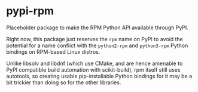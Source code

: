 # pypi-rpm

Placeholder package to make the RPM Python API available through PyPI.

Right now, this package just reserves the `rpm` name on PyPI to avoid the
potential for a name conflict with the `python2-rpm` and `python3-rpm`
Python bindings on RPM-based Linux distros.

Unlike libsolv and libdnf (which use CMake, and are hence amenable to PyPI
compatible build automation with scikit-build), rpm itself still uses autotools,
so creating usable pip-installable Python bindings for it may be a bit
trickier than doing so for the other libraries.
